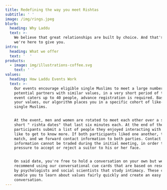 ```yaml
---
title: Redefining the way you meet Rishtas
subtitle: ' '
image: /img/rings.jpeg
blurb:
  heading: Why Laddu
  text: >-
    We believe that great relationships are built by choice. And that's what
    we're here to give you. 
intro:
  heading: What we offer
  text: '  '
products:
  - image: img/illustrations-coffee.svg
    text: ' '
values:
  heading: How Laddu Events Work
  text: >-
    Our events encourage eligible single Muslims to meet a large number of
    potential partners with similar values, in a very short period of time. Each
    event caters up to 40 people, advance registration is required. Based on
    your values, our algorithm places you in a specific cohort of like-minded
    single Muslims.


    At the event, men and women are rotated to meet each other over a series of
    short " rishta dates" that last six minutes each. At the end of the event,
    participants submit a list of people they enjoyed interacting with and would
    like to get to know more. If both participants liked one another, there is a
    match, and we forward contact information to both parties. Contact
    information cannot be traded during the initial meeting, in order to reduce
    pressure to accept or reject a suitor to his or her face.


    On said date, you're free to hold a conversation on your own but we highly
    recommend using our conversational cue cards that are based on research done
    by psychologists and social scientists that study intimacy. These cards
    enable you to learn about values fairly quickly and create an easy flow of
    conversation.
---
```


